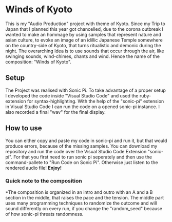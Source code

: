 # Winds of Kyoto

This is my "Audio Production" project with theme of Kyoto. Since my Trip to Japan that I planned this year got chancelled, due to the corona
outbreak I wanted to make an hommage by using samples that represent nature and asian culture, to evoke an image of an idillic
Japanese Temple somewhere on the country-side of Kyoto, that turns ritualistic and demonic during the night. The overarching Idea is to use
sounds that occur through the air, like swinging sounds, wind-chimes, chants and wind. Hence the name of the composition: "Winds of Kyoto".

## Setup

The Project was realised with Sonic Pi. To take advantage of a proper setup I developed the code inside "Visual Studio Code" and used the ruby-extension for syntax-highlighting. With the help of the "sonic-pi" extension in Visual Studio Code I can run the code on a opened sonic-pi instance. I also recorded a final "wav" for the final display.

## How to use

You can either copy and paste my code in sonic-pi and run it, but that would produce errors, because of the missing samples.
You can download my repository and run the code over the Visual Studio Code Extension "sonic-pi". For that you first need to run sonic pi seperately and then use the command-pallete to "Run Code on Sonic Pi". Otherwise just listen to the rendered audio file!
**Enjoy!**

### Quick note to the composition

*The composition is organized in an intro and outro with an A and a B section in the middle, that raises the pace and the tension.
The middle part uses many programming techniques to randomize the outcome and will sound differently on every run, if you change the "random_seed" because of how sonic-pi threats randomness.